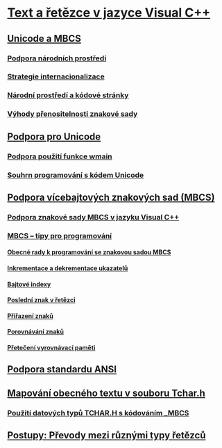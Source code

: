 # [Text a řetězce v jazyce Visual C++](text-and-strings-in-visual-cpp.md)
## [Unicode a MBCS](unicode-and-mbcs.md)
### [Podpora národních prostředí](international-enabling.md)
### [Strategie internacionalizace](internationalization-strategies.md)
### [Národní prostředí a kódové stránky](locales-and-code-pages.md)
### [Výhody přenositelnosti znakové sady](benefits-of-character-set-portability.md)
## [Podpora pro Unicode](support-for-unicode.md)
### [Podpora použití funkce wmain](support-for-using-wmain.md)
### [Souhrn programování s kódem Unicode](unicode-programming-summary.md)
## [Podpora vícebajtových znakových sad (MBCS)](support-for-multibyte-character-sets-mbcss.md)
### [Podpora znakové sady MBCS v jazyku Visual C++](mbcs-support-in-visual-cpp.md)
### [MBCS – tipy pro programování](mbcs-programming-tips.md)
#### [Obecné rady k programování se znakovou sadou MBCS](general-mbcs-programming-advice.md)
#### [Inkrementace a dekrementace ukazatelů](incrementing-and-decrementing-pointers.md)
#### [Bajtové indexy](byte-indices.md)
#### [Poslední znak v řetězci](last-character-in-a-string.md)
#### [Přiřazení znaků](character-assignment.md)
#### [Porovnávání znaků](character-comparison.md)
#### [Přetečení vyrovnávací paměti](buffer-overflow.md)
## [Podpora standardu ANSI](support-for-ansi.md)
## [Mapování obecného textu v souboru Tchar.h](generic-text-mappings-in-tchar-h.md)
### [Použití datových typů TCHAR.H s kódováním _MBCS](using-tchar-h-data-types-with-mbcs-code.md)
## [Postupy: Převody mezi různými typy řetězců](how-to-convert-between-various-string-types.md)

